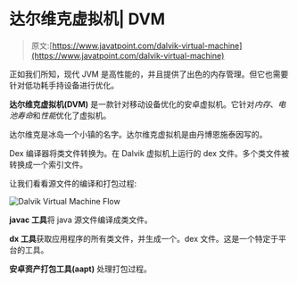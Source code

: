 # 达尔维克虚拟机| DVM

> 原文:[https://www.javatpoint.com/dalvik-virtual-machine](https://www.javatpoint.com/dalvik-virtual-machine)

正如我们所知，现代 JVM 是高性能的，并且提供了出色的内存管理。但它也需要针对低功耗手持设备进行优化。

**达尔维克虚拟机(DVM)** 是一款针对移动设备优化的安卓虚拟机。它针对*内存*、*电池寿命*和*性能*优化了虚拟机。

达尔维克是冰岛一个小镇的名字。达尔维克虚拟机是由丹博恩施泰因写的。

Dex 编译器将类文件转换为。在 Dalvik 虚拟机上运行的 dex 文件。多个类文件被转换成一个索引文件。

让我们看看源文件的编译和打包过程:

![Dalvik Virtual Machine Flow](../Images/430eaa578afaa5715ffbc81d9ceaff62.png)

**javac 工具**将 java 源文件编译成类文件。

**dx 工具**获取应用程序的所有类文件，并生成一个。dex 文件。这是一个特定于平台的工具。

**安卓资产打包工具(aapt)** 处理打包过程。
